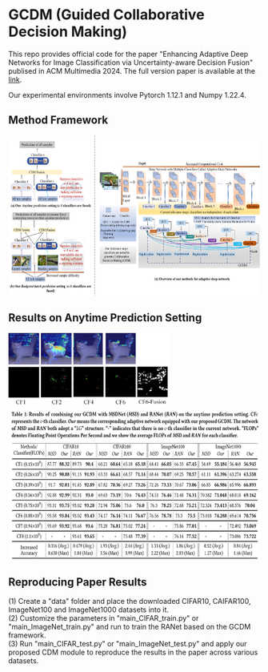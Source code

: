 # GCDM (Guided Collaborative Decision Making)
This repo provides official code for the paper "Enhancing Adaptive Deep Networks for Image Classification via Uncertainty-aware Decision Fusion" publised in ACM Multimedia 2024. 
The full version paper is available at the [link](https://arxiv.org/abs/2408.13744).

Our experimental environments involve Pytorch 1.12.1 and Numpy 1.22.4.

## Method Framework

<img src="figure/method_framework.jpg" alt="替代文本" width="auto" height="320">

## Results on Anytime Prediction Setting
<img src="figure/GRAD-CAM.jpg" alt="替代文本" width="auto" height="150">
<img src="figure/metrics.jpg" alt="替代文本" width="auto" height="300">

## Reproducing Paper Results
(1) Create a "data" folder and place the downloaded CIFAR10, CAIFAR100, ImageNet100 and ImageNet1000 datasets into it.  
(2) Customize the parameters in "main_CIFAR_train.py" or "main_ImageNet_train.py" and run to train the RANet based on the GCDM framework.  
(3) Run "main_CIFAR_test.py" or "main_ImageNet_test.py" and apply our proposed CDM module to reproduce the results in the paper across various datasets.


  

